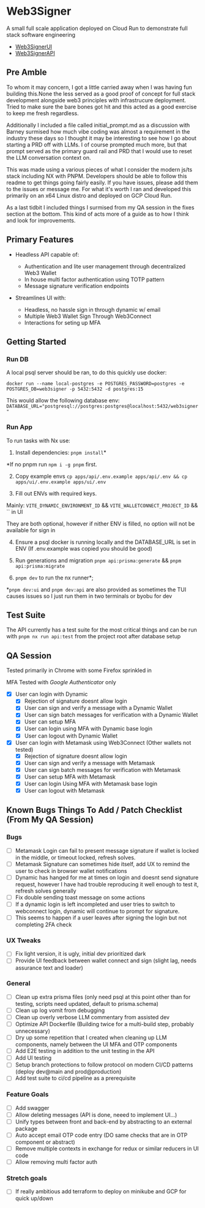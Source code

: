 # Web3Signer

A small full scale application deployed on Cloud Run to demonstrate full stack software engineering

- [Web3SignerUI](https://web3-signer-ui-dev-200826395872.us-central1.run.app/)
- [Web3SignerAPI](https://web3-signer-api-dev-200826395872.us-central1.run.app)

## Pre Amble

To whom it may concern, I got a little carried away when I was having fun building this.None the less served as a good proof of concept for full stack development alongside web3 principles with infrastrucure deployment. Tried to make sure the bare bones got hit and this acted as a good exercise to keep me fresh regardless.

Additionally I included a file called initial_prompt.md as a discussion with Barney surmised how much vibe coding was almost a requirement in the industry these days so I thought it may be interesting to see how I go about starting a PRD off with LLMs. I of course prompted much more, but that prompt served as the primary guard rail and PRD that I would use to reset the LLM conversation context on.

This was made using a various pieces of what I consider the modern js/ts stack including NX with PNPM. Developers should be able to follow this readme to get things going fairly easily. If you have issues, please add them to the issues or message me. For what it's worth I ran and developed this primarily on an x64 Linux distro and deployed on GCP Cloud Run.

As a last tidbit I included things I surmised from my QA session in the fixes section at the bottom. This kind of acts more of a guide as to how I think and look for improvements.

## Primary Features

- Headless API capable of: 
    - Authentication and lite user management through decentralized Web3 Wallet
    - In house multi factor authentication using TOTP pattern
    - Message signature verification endpoints
    
- Streamlines UI with:
    - Headless, no hassle sign in through dynamic w/ email
    - Multiple Web3 Wallet Sign Through Web3Connect
    - Interactions for seting up MFA

## Getting Started

### Run DB

A local psql server should be ran, to do this quickly use docker:

`docker run --name local-postgres -e POSTGRES_PASSWORD=postgres -e POSTGRES_DB=web3signer -p 5432:5432 -d postgres:15`

This would allow the following database env: `DATABASE_URL="postgresql://postgres:postgres@localhost:5432/web3signer"`

### Run App

To run tasks with Nx use:

1. Install dependencies: `pnpm install`*

*If no pnpm run `npm i -g pnpm` first.

2. Copy example envs `cp apps/api/.env.example apps/api/.env && cp apps/ui/.env.example apps/ui/.env` 

3. Fill out ENVs with required keys. 

Mainly: `VITE_DYNAMIC_ENVIRONMENT_ID` && `VITE_WALLETCONNECT_PROJECT_ID` && `` in UI

They are both optional, however if nither ENV is filled, no option will not be available for sign in

4. Ensure a psql docker is running locally and the DATABASE_URL is set in ENV (If .env.example was copied you should be good)

3. Run generations and migration `pnpm api:prisma:generate` && `pnpm api:prisma:migrate`

4. `pnpm dev` to run the nx runner*; 

*`pnpm dev:ui` and `pnpm dev:api` are also provided as sometimes the TUI causes issues so I just run them in two terminals or byobu for dev

## Test Suite

The API currently has a test suite for the most critical things and can be run with `pnpm nx run api:test` from the project root after database setup

## QA Session 

Tested primarily in Chrome with some Firefox sprinkled in

MFA Tested with *Google Authenticator* only

- [x] User can login with Dynamic 
    - [x] Rejection of signature doesnt allow login
    - [x] User can sign and verify a message with a Dynamic Wallet
    - [x] User can sign batch messages for verification with a Dynamic Wallet
    - [x] User can setup MFA
    - [x] User can login using MFA with Dynamic base login
    - [x] User can logout with Dynamic Wallet
- [x] User can login with Metamask using Web3Connect (Other wallets not tested)
    - [x] Rejection of signature doesnt allow login
    - [x] User can sign and verify a message with Metamask
    - [x] User can sign batch messages for verification with Metamask
    - [x] User can setup MFA with Metamask
    - [x] User can login Using MFA with Metamask base login
    - [x] User can logout with Metamask

## Known Bugs Things To Add / Patch Checklist (From My QA Session)

### Bugs

- [ ] Metamask Login can fail to present message signature if wallet is locked in the middle, or timeout locked, refresh solves.
- [ ] Metamask Signature can sometimes hide itself, add UX to remind the user to check in browser wallet notifications
- [ ] Dynamic has hanged for me at times on login and doesnt send signature request, however I have had trouble reproducing it well enough to test it, refresh solves generally
- [ ] Fix double sending toast message on some actions 
- [ ] If a dynamic login is left incompleted and user tries to switch to webconnect login, dynamic will continue to prompt for signature.
- [ ] This seems to happen if a user leaves after signing the login but not completing 2FA check

### UX Tweaks

- [ ] Fix light version, it is ugly, initial dev prioritized dark
- [ ] Provide UI feedback between wallet connect and sign (slight lag, needs assurance text and loader)

### General

- [ ] Clean up extra prisma files (only need psql at this point other than for testing, scripts need updated, default to prisma.schema)
- [ ] Clean up log vomit from debugging
- [ ] Clean up overly verbose LLM commentary from assisted dev
- [ ] Optimize API Dockerfile (Building twice for a multi-build step, probably unnecessary)
- [ ] Dry up some repetition that I created when cleaning up LLM components, namely between the UI MFA and OTP components
- [ ] Add E2E testing in addition to the unit testing in the API
- [ ] Add UI testing
- [ ] Setup branch protections to follow protocol on modern CI/CD patterns (deploy dev@main and prod@production) 
- [ ] Add test suite to ci/cd pipeline as a prerequisite

### Feature Goals

- [ ] Add swagger
- [ ] Allow deleting messages (API is done, neeed to implement UI...)
- [ ] Unify types between front and back-end by abstracting to an external package
- [ ] Auto accept email OTP code entry (DO same checks that are in OTP component or abstract)
- [ ] Remove multiple contexts in exchange for redux or similar reducers in UI code 
- [ ] Allow removing multi factor auth

### Stretch goals

- [ ] If really ambitious add terraform to deploy on minikube and GCP for quick up/down


